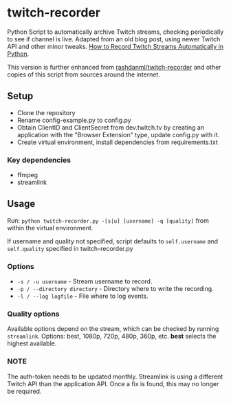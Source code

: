 # twitch-recorder

Python Script to automatically archive Twitch streams, checking periodically to see if channel is live. Adapted from an old blog post, using newer Twitch API and other minor tweaks. [How to Record Twitch Streams Automatically in Python](https://www.godo.dev/tutorials/python-record-twitch/).  

This version is further enhanced from [rashdanml/twitch-recorder](https://github.com/rashdanml/twitch-recorder) and other copies of this script from sources around the internet.

## Setup

- Clone the repository
- Rename config-example.py to config.py
- Obtain ClientID and ClientSecret from dev.twitch.tv by creating an application with the "Browser Extension" type, update config.py with it.
- Create virtual environment, install dependencies from requirements.txt

### Key dependencies
- ffmpeg
- streamlink

## Usage
Run: 
`python twitch-recorder.py -[s|u] [username] -q [quality]` from within the virtual environment. 

If username and quality not specified, script defaults to `self.username` and `self.quality` specified in twitch-recorder.py 

### Options
- `-s / -u username`           - Stream username to record.
- `-p / --directory directory` - Directory where to write the recording.
- `-l / --log logfile`         - File where to log events.
 

### Quality options

Available options depend on the stream, which can be checked by running `streamlink`. Options: best, 1080p, 720p, 480p, 360p, etc. **best** selects the highest available. 

### NOTE
The auth-token needs to be updated monthly.  Streamlink is using a different Twitch API than the application API.  Once a fix is found, this may no longer be required.
